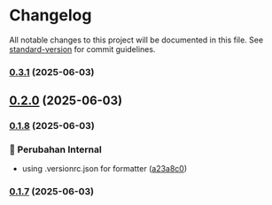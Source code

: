 # Changelog

All notable changes to this project will be documented in this file. See [standard-version](https://github.com/conventional-changelog/standard-version) for commit guidelines.

### [0.3.1](https://github.com/liu-purnomo/indo-format/compare/v0.3.0...v0.3.1) (2025-06-03)

## [0.2.0](https://github.com/liu-purnomo/indo-format/compare/v0.1.8...v0.2.0) (2025-06-03)

### [0.1.8](https://github.com/liu-purnomo/indo-format/compare/v0.1.7...v0.1.8) (2025-06-03)


### 🔧 Perubahan Internal

* using .versionrc.json for formatter ([a23a8c0](https://github.com/liu-purnomo/indo-format/commit/a23a8c0b6ad71d56bd92e0d626a9364cc4452257))

### [0.1.7](https://github.com/liu-purnomo/indo-format/compare/v0.1.6...v0.1.7) (2025-06-03)
